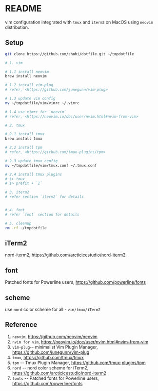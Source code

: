 # README
vim configuration integrated with `tmux` and `iterm2` on MacOS using `neovim` distribution. 


## Setup

```bash
git clone https://github.com/shohi/dotfile.git ~/tmpdotfile

# 1. vim

# 1.1 install neovim
brew install neovim

# 1.2 install vim-plug
# refer, <https://github.com/junegunn/vim-plug>

# 1.3 update vim config
mv ~/tmpdotfile/vim/vimrc ~/.vimrc

# 1.4 use vimrc for `neovim`
# refer, <https://neovim.io/doc/user/nvim.html#nvim-from-vim> 

# 2. tmux

# 2.1 install tmux
brew install tmux

# 2.2 install tpm
# refer, <https://github.com/tmux-plugins/tpm> 

# 2.3 update tmux config
mv ~/tmpdotfile/vim/tmux.conf ~/.tmux.conf

# 2.4 install tmux plugins
# $> tmux
# $> prefix + `I` 

# 3. iterm2
# refer section `iterm2` for details 


# 4. font
# refer `font` section for details

# 5. cleanup
rm -rf ~/tmpdotfile

```

## iTerm2
nord-iterm2, <https://github.com/arcticicestudio/nord-iterm2>

## font
Patched fonts for Powerline users, https://github.com/powerline/fonts

## scheme
use `nord` color scheme for all - `vim/tmux/iTerm2`


## Reference

1. `neovim`, <https://github.com/neovim/neovim>
2. `nvim for vim`, <https://neovim.io/doc/user/nvim.html#nvim-from-vim>
3. `vim-plug`-- minimalist Vim Plugin Manager, <https://github.com/junegunn/vim-plug>
4. `tmux`, <https://github.com/tmux/tmux>
5. `tpm` -- Tmux Plugin Manager, <https://github.com/tmux-plugins/tpm>
6. `nord` -- nord color scheme for iTerm2, <https://github.com/arcticicestudio/nord-iterm2>
7. `fonts` -- Patched fonts for Powerline users, <https://github.com/powerline/fonts> 
